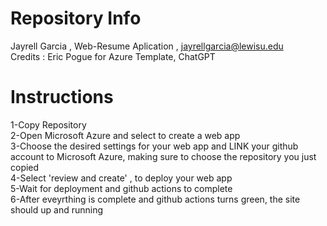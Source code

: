 # Repository Info
Jayrell Garcia , Web-Resume Aplication , jayrellgarcia@lewisu.edu <br>
Credits : Eric Pogue for Azure Template, ChatGPT


# Instructions
1-Copy Repository<br>
2-Open Microsoft  Azure and select to create a web app<br>
3-Choose the desired settings for your web app and LINK your github account to Microsoft Azure, making sure to choose the repository you just copied<br>
4-Select 'review and create' , to deploy your web app<br>
5-Wait for deployment and github actions to complete<br>
6-After eveyrthing is complete and github actions turns green, the site should up and running<br>
